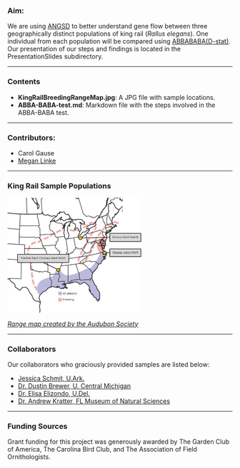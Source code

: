 ### Aim:  
We are using [ANGSD](http://www.popgen.dk/angsd/index.php/ANGSD#Overview) to better understand gene flow between three geographically distinct populations of king rail (_Rallus elegans_). One individual from each population will be compared using [ABBABABA(D-stat)](http://www.popgen.dk/angsd/index.php/Abbababa). Our presentation of our steps and findings is located in the PresentationSlides subdirectory. 

---
### Contents
- **KingRailBreedingRangeMap.jpg**: A JPG file with sample locations.
- **ABBA-BABA-test.md**: Markdown file with the steps involved in the ABBA-BABA test.
---

### Contributors: 
- Carol Gause
- [Megan Linke](https://www.ecubgsa.com/officers)
---
### King Rail Sample Populations
<img
  src="KingRailBreedingRangeMap.jpg" 
  alt="Sample source locations"
  title="Population locations for comparison"
  style="display: inline-block; margin: 0 auto; max-width: 300px">  
  
[*Range map created by the Audubon Society*](https://www.audubon.org/field-guide/bird/king-rail)     

---    
### Collaborators 
Our collaborators who graciously provided samples are listed below:
- [Jessica Schmit, U.Ark.](https://www1.usgs.gov/coopunits/staff/2354999)
- [Dr. Dustin Brewer, U. Central Michigan](https://www.researchgate.net/profile/Dustin-Brewer-2)
- [Dr. Elisa Elizondo, U.Del.](https://www.researchgate.net/profile/Elisa-Elizondo)
- [Dr. Andrew Kratter, FL Museum of Natural Sciences](https://www.researchgate.net/profile/Andrew-Kratter)

---
### Funding Sources
Grant funding for this project was generously awarded by The Garden Club of America, The Carolina Bird Club, and The Association of Field Ornithologists.
